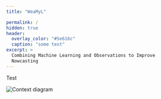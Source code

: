```yaml
---
title: "WeaMyL"

permalink: /
hidden: true
header:
  overlay_color: "#5e616c"
  caption: "some text"
excerpt: >
  Combining Machine Learning and Observations to Improve
  Nowcasting 
---
```


Test



![Context diagram](http://www.plantuml.com/plantuml/proxy?cache=no&src=https://raw.githubusercontent.com/metno/weamyl/master/architecture/context.puml)



